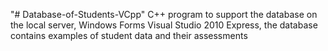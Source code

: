 "# Database-of-Students-VCpp" 
C++ program to support the database on the local server, Windows Forms Visual Studio 2010 Express, the database contains examples of student data and their assessments
